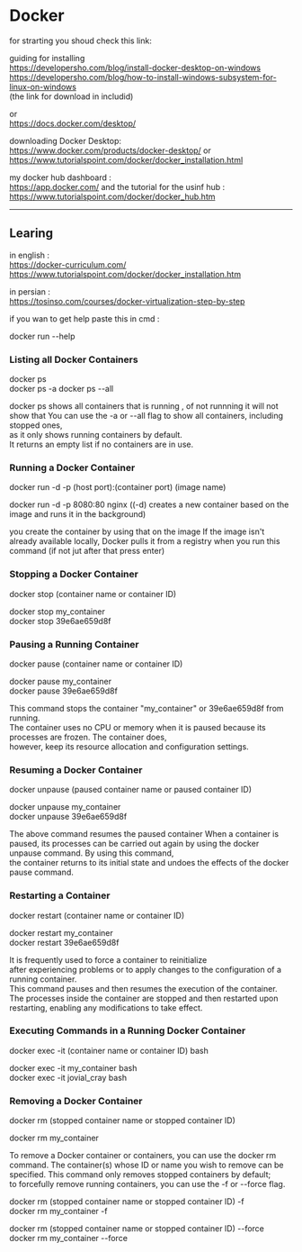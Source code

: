 # Docker 
 for strarting you shoud check this link:    
 
 guiding for installing             
 https://developersho.com/blog/install-docker-desktop-on-windows                
 https://developersho.com/blog/how-to-install-windows-subsystem-for-linux-on-windows              
(the link for download in includid)               

or     
https://docs.docker.com/desktop/           

downloading Docker Desktop:                    
https://www.docker.com/products/docker-desktop/
or            
https://www.tutorialspoint.com/docker/docker_installation.html  

my docker hub dashboard :           
https://app.docker.com/
and the tutorial for the usinf hub :     
https://www.tutorialspoint.com/docker/docker_hub.htm

*************************************
## Learing

in english :  
https://docker-curriculum.com/
https://www.tutorialspoint.com/docker/docker_installation.htm

in persian :        
https://tosinso.com/courses/docker-virtualization-step-by-step

if you wan to get help paste this in cmd :       
 
  docker run --help


### Listing all Docker Containers

 docker ps      
 docker ps -a
 docker ps --all

docker ps shows all containers that is running , of not runnning it will not show that 
You can use the -a or --all flag to show all containers, including stopped ones,                 
as it only shows running containers by default.                               
It returns an empty list if no containers are in use.                   



### Running a Docker Container
docker run -d -p (host port):(container port) (image name)              

 docker run -d -p 8080:80 nginx ((-d) creates a new container based on the image and runs it in the background)

you create the container by using that on the image
If the image isn't already available locally,
Docker pulls it from a registry when you run this command (if not jut after that press enter)               

### Stopping a Docker Container                   
docker stop (container name or container ID)              

docker stop my_container                
docker stop 39e6ae659d8f

### Pausing a Running Container

docker pause (container name or container ID)              

docker pause my_container      
docker pause 39e6ae659d8f                             

This command stops the container "my_container" or 39e6ae659d8f from running.                                
The container uses no CPU or memory when it is paused because its processes are frozen. The container does,                  
however, keep its resource allocation and configuration settings.


### Resuming a Docker Container        
docker unpause (paused container name or paused container ID)
 
docker unpause my_container                            
docker unpause 39e6ae659d8f                   

The above command resumes the paused container
When a container is paused, its processes can be carried out again by using the docker unpause command. By using this command,           
the container returns to its initial state and undoes the effects of the docker pause command.


### Restarting a Container

docker restart (container name or container ID)     

docker restart my_container           
docker restart 39e6ae659d8f          

 It is frequently used to force a container to reinitialize                    
 after experiencing problems or to apply changes to the configuration of a running container.               
 This command pauses and then resumes the execution of the container.
 The processes inside the container are stopped and then restarted upon restarting, enabling any modifications to take effect.

 ### Executing Commands in a Running Docker Container                   
docker exec -it (container name or container ID) bash       

docker exec -it my_container bash         
docker exec -it jovial_cray bash 

 

### Removing a Docker Container

 docker rm (stopped  container name or stopped  container ID)                    
     
 docker rm my_container        

To remove a Docker container or containers, you can use the docker rm command. The container(s) whose ID or name you wish to remove can 
 be specified. 
This command only removes stopped containers by default;         
to forcefully remove running containers, you can use the -f or --force flag.

 docker rm (stopped  container name or stopped  container ID) -f                   
 docker rm my_container -f                   

 docker rm (stopped  container name or stopped  container ID) --force                          
 docker rm my_container --force                



